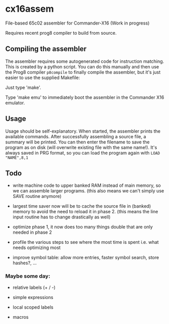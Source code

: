 # cx16assem

File-based 65c02 assembler for Commander-X16 (Work in progress)

Requires recent prog8 compiler to build from source.

## Compiling the assembler

The assembler requires some autogenerated code for instruction matching.
This is created by a python script. You can do this manually and then use
the Prog8 compiler ``p8compile`` to finally compile the assembler, but
it's just easier to use the supplied Makefile:

Just type 'make'.

Type 'make emu' to immediately boot the assembler in the Commander X16 emulator.


## Usage

Usage should be self-explanatory.
When started, the assembler prints the available commands.
After successfully assembling a source file, a summary will be printed. 
You can then enter the filename to save the program as on disk (will overwrite existing file with the same name!).
It's always saved in PRG format, so you can load the program again with ``LOAD "NAME",8,1``


## Todo

- write machine code to upper banked RAM instead of main memory, so we can assemble larger programs.
  (this also means we can't simply use SAVE routine anymore)
  
- largest time saver now will be to cache the source file in (banked) memory to avoid the need to reload it in phase 2.
  (this means the line input routine has to change drastically as well)

- optimize phase 1, it now does too many things double that are only needed in phase 2

- profile the various steps to see where the most time is spent i.e. what needs optimizing most 
  
- improve symbol table: allow more entries, faster symbol search, store hashes?, ...


### Maybe some day:

- relative labels (+ / -)

- simple expressions

- local scoped labels

- macros
